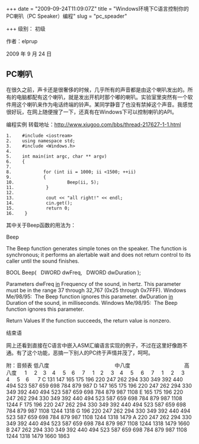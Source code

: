 +++
date = "2009-09-24T11:09:07Z"
title = "Windows环境下C语言控制你的PC喇叭（PC Speaker）编程"
slug = "pc_speader"

+++
级别： 初级 

作者：elprup 

2009 年 9 月 24 日 

## PC喇叭 

在很久之前，声卡还是很奢侈的时候，几乎所有的声音都是由这个喇叭发出的。所有的电脑都配有这个喇叭，就是发出开机时那个嘟的喇叭。实验室里突然有一个软件用这个喇叭来作为电话终端的铃声。某同学静音了也没有禁掉这个声音。我感觉很好玩，在网上随便搜了一下，还真有在Windows下可以控制喇叭的API。 

编程实例 
转载地址：http://www.xiugoo.com/bbs/thread-217627-1-1.html 

    1.    #include <iostream>  
    2.    using namespace std;  
    3.    #include <Windows.h>  
    4.      
    5.    int main(int argc, char ** argv)  
    6.    {  
    7.      
    8.            for (int ii = 1000; ii <1500; ++ii)  
    9.            {  
    10.                    Beep(ii, 5);  
    11.            }  
    12.      
    13.            cout << "all right!" << endl;  
    14.            cin.get();  
    15.            return 0;  
    16.    }  


其中关于Beep函数的用法为： 

Beep 

The Beep function generates simple tones on the speaker. The function is synchronous; it performs an alertable wait and does not return control to its caller until the sound finishes. 


BOOL Beep( 
  DWORD dwFreq, 
  DWORD dwDuration 
); 

Parameters 
dwFreq 
[in](#) Frequency of the sound, in hertz. This parameter must be in the range 37 through 32,767 (0x25 through 0x7FFF). 
Windows Me/98/95:  The Beep function ignores this parameter. 
dwDuration 
[in](#) Duration of the sound, in milliseconds. 
Windows Me/98/95:  The Beep function ignores this parameter. 

Return Values 
If the function succeeds, the return value is nonzero. 

结束语 

网上还看到直接在C语言中嵌入ASM汇编语言实现的例子，不过在这里好像跑不通。有了这个功能，恶搞一下别人的PC终于声情并茂了，呵呵。 

附：音频表 
低八度                                             中八度                                     高八度 
　 1     2    3    4     5    6     7     1    2     3    4     5     6     7     1     2     3     4     5    6      7 
C 131 147 165 175 196 220 247 262 294 330 349 392 440 494 523 587 659 698 784 879 987 
D 147 165 175 196 220 247 262 294 330 349 392 440 494 523 587 659 698 784 879 987 1108 
E 165 175 196 220 247 262 294 330 349 392 440 494 523 587 659 698 784 879 987 1108 1244 
F 175 196 220 247 262 294 330 349 392 440 494 523 587 659 698 784 879 987 1108 1244 1318 
G 196 220 247 262 294 330 349 392 440 494 523 587 659 698 784 879 987 1108 1244 1318 1479 
A 220 247 262 294 330 349 392 440 494 523 587 659 698 784 879 987 1108 1244 1318 1479 1660 
B 247 262 294 330 349 392 440 494 523 587 659 698 784 879 987 1108 1244 1318 1479 1660 1863 

